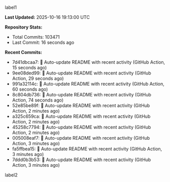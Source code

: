 
label1 
<!-- ACTIVITY_START -->
**Last Updated:** 2025-10-16 19:13:00 UTC

**Repository Stats:**
- Total Commits: 103471
- Last Commit: 16 seconds ago

**Recent Commits:**
- 7d41dbcaa7: 🤖 Auto-update README with recent activity (GitHub Action, 15 seconds ago)
- 9ee08ded99: 🤖 Auto-update README with recent activity (GitHub Action, 29 seconds ago)
- 991a32114c: 🤖 Auto-update README with recent activity (GitHub Action, 60 seconds ago)
- 8c804db736: 🤖 Auto-update README with recent activity (GitHub Action, 74 seconds ago)
- 52e85be89f: 🤖 Auto-update README with recent activity (GitHub Action, 2 minutes ago)
- a325c659ca: 🤖 Auto-update README with recent activity (GitHub Action, 2 minutes ago)
- 45258c7794: 🤖 Auto-update README with recent activity (GitHub Action, 2 minutes ago)
- 005008eaf7: 🤖 Auto-update README with recent activity (GitHub Action, 3 minutes ago)
- fa5ffbea15: 🤖 Auto-update README with recent activity (GitHub Action, 3 minutes ago)
- 7ddd0b3b53: 🤖 Auto-update README with recent activity (GitHub Action, 3 minutes ago)
<!-- ACTIVITY_END -->

label2
